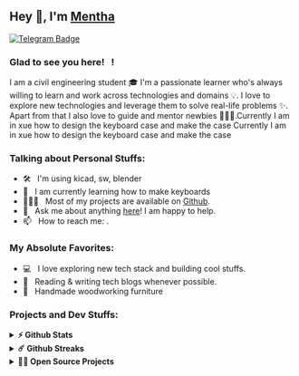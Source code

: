 ## Hey 👋, I'm [Mentha](https://github.com/Mentha-Cl)

[![Telegram Badge](https://img.shields.io/badge/-Telegram-0088cc?style=flat-square&logo=Telegram&logoColor=white)](https://t.me/iampavangandhi)


### Glad to see you here! &nbsp; !

I am a civil engineering student 🎓  I'm a passionate learner who's always willing to learn and work across technologies and domains 💡. I love to explore new technologies and leverage them to solve real-life problems ✨. Apart from that I also love to guide and mentor newbies 👨🏻‍💻.Currently I am in xue how to design the keyboard case and make the case
Currently I am in xue how to design the keyboard case and make the case
### Talking about Personal Stuffs:

- 🛠 &nbsp; I'm using kicad, sw, blender
- 🚀 &nbsp; I am currently learning how to make keyboards
- 👨🏻‍💻 &nbsp; Most of my projects are available on [Github](https://github.com/Mentha-Cl).
- 💬 &nbsp; Ask me about anything [here](https://github.com/Mentha-Cl/Problem-Collection/issues)! I am happy to help.
- 📫 &nbsp; How to reach me: .
### My Absolute Favorites:

- 💻 &nbsp; I love exploring new tech stack and building cool stuffs.
- 📰 &nbsp; Reading & writing tech blogs whenever possible.
- 🍕 &nbsp; Handmade woodworking furniture

### Projects and Dev Stuffs:

<details>	
  <summary><b>⚡ Github Stats</b></summary>

  <br />
  <img height="180em" src="https://github-readme-stats.vercel.app/api?username=Mentha-Cl&show_icons=true&hide_border=true&&count_private=true&include_all_commits=true" />
  <img height="180em" src="https://github-readme-stats.vercel.app/api/top-langs/?username=Mentha-Cl&exclude_repo=KNN-Image-Classification&show_icons=true&hide_border=true&layout=compact&langs_count=8"/>
</details>

<details>	
  <summary><b>☄️ Github Streaks</b></summary>

  <br />
  <img height="180em" src="https://github-readme-streak-stats.herokuapp.com/?user=Mentha-Cl&hide_border=true" />
</details>

<details>
  <summary><b>🧑‍🚀 Open Source Projects</b></summary>

</details>


